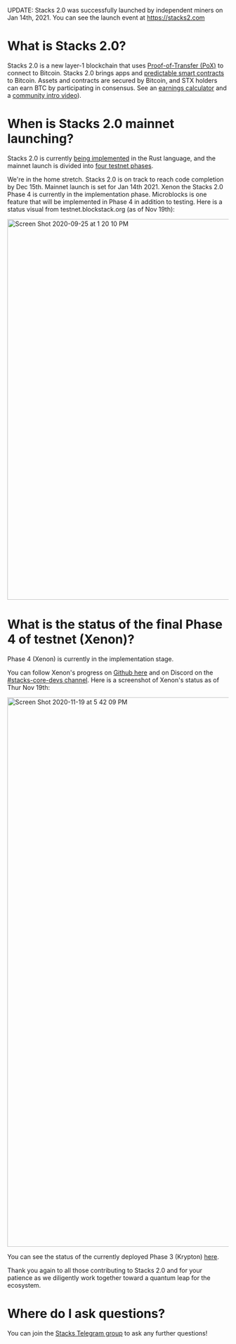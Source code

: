 UPDATE: Stacks 2.0 was successfully launched by independent miners on Jan 14th, 2021. You can see the launch event at https://stacks2.com

# What is Stacks 2.0?
Stacks 2.0 is a new layer-1 blockchain that uses [Proof-of-Transfer (PoX)](https://blockstack.org/pox.pdf) to connect to Bitcoin. Stacks 2.0 brings apps and [predictable smart contracts](https://clarity-lang.org)
to Bitcoin. Assets and contracts are secured by Bitcoin, and STX holders can earn BTC by participating in consensus. See an [earnings calculator](https://docs.google.com/spreadsheets/d/1OJ_pFQ8njpsBPYtWV9bXRx_aJejeXIkQwwiZzuWhvZQ/edit#gid=505229599) and a [community intro video](http://stacks.zone/#IntroVideo)). 

# When is Stacks 2.0 mainnet launching? 

Stacks 2.0 is currently [being implemented](https://github.com/blockstack/stacks-blockchain)
in the Rust language, and the mainnet launch is divided into [four testnet phases](https://www.blockstack.org/testnet).

We're in the home stretch. Stacks 2.0 is on track to reach code completion by Dec 15th. Mainnet launch is set for Jan 14th 2021. Xenon the Stacks 2.0 Phase 4 is currently in the implementation phase. Microblocks is one feature that will be implemented in Phase 4 in addition to testing. Here is a status visual from testnet.blockstack.org (as of Nov 19th): 

<img width="866" alt="Screen Shot 2020-09-25 at 1 20 10 PM" src="https://user-images.githubusercontent.com/30627583/94297604-c95d3d00-ff32-11ea-88ce-8f75bfdd7ca7.png">

# What is the status of the final Phase 4 of testnet (Xenon)?

Phase 4 (Xenon) is currently in the implementation stage.

You can follow Xenon's progress on [Github here](https://github.com/orgs/blockstack/projects) and on Discord on the [#stacks-core-devs channel](https://discord.gg/XYdRyhf).
Here is a screenshot of Xenon's status as of Thur Nov 19th:

<img width="1250" alt="Screen Shot 2020-11-19 at 5 42 09 PM" src="https://user-images.githubusercontent.com/30627583/99733110-a6608c80-2a8e-11eb-8e12-d33fead17e11.png">

You can see the status of the currently deployed Phase 3 (Krypton) [here](http://status.test-blockstack.com/).

Thank you again to all those contributing to Stacks 2.0 and for your patience as we diligently work together toward a quantum leap for the ecosystem.  

# Where do I ask questions?

You can join the [Stacks Telegram group](https://t.me/BlockstackChat) to ask any further questions!

